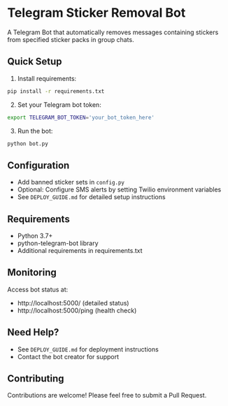 # Telegram Sticker Removal Bot

A Telegram Bot that automatically removes messages containing stickers from specified sticker packs in group chats.

## Quick Setup

1. Install requirements:
```bash
pip install -r requirements.txt
```

2. Set your Telegram bot token:
```bash
export TELEGRAM_BOT_TOKEN='your_bot_token_here'
```

3. Run the bot:
```bash
python bot.py
```

## Configuration

- Add banned sticker sets in `config.py`
- Optional: Configure SMS alerts by setting Twilio environment variables
- See `DEPLOY_GUIDE.md` for detailed setup instructions

## Requirements

- Python 3.7+
- python-telegram-bot library
- Additional requirements in requirements.txt

## Monitoring

Access bot status at:
- http://localhost:5000/ (detailed status)
- http://localhost:5000/ping (health check)

## Need Help?

- See `DEPLOY_GUIDE.md` for deployment instructions
- Contact the bot creator for support

## Contributing

Contributions are welcome! Please feel free to submit a Pull Request.